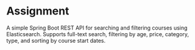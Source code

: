# Assignment
A simple Spring Boot REST API for searching and filtering courses using Elasticsearch. Supports full-text search, filtering by age, price, category, type, and sorting by course start dates.
